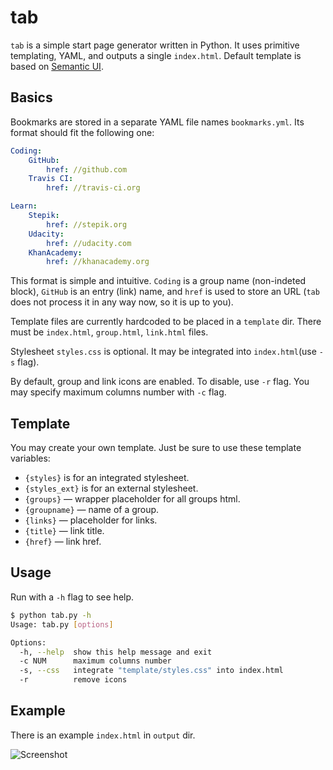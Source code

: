 # tab

`tab` is a simple start page generator written in Python. It uses primitive templating, YAML, and outputs a single `index.html`. Default template is based on [Semantic UI](https://semantic-ui.com/).

## Basics

Bookmarks are stored in a separate YAML file names `bookmarks.yml`. Its format should fit the following one:

```yml
Coding:
    GitHub:
        href: //github.com
    Travis CI:
        href: //travis-ci.org

Learn:
    Stepik:
        href: //stepik.org
    Udacity:
        href: //udacity.com
    KhanAcademy:
        href: //khanacademy.org
```

This format is simple and intuitive. `Coding` is a group name (non-indeted block), `GitHub` is an entry (link) name, and `href` is used to store an URL (`tab` does not process it in any way now, so it is up to you).

Template files are currently hardcoded to be placed in a `template` dir. There must be `index.html`, `group.html`, `link.html` files.

Stylesheet `styles.css` is optional. It may be integrated into `index.html`(use `-s` flag).

By default, group and link icons are enabled. To disable, use `-r` flag. You may specify maximum columns number with `-c` flag.

## Template

You may create your own template. Just be sure to use these template variables:

* `{styles}` is for an integrated stylesheet.
* `{styles_ext}` is for an external stylesheet.
* `{groups}` — wrapper placeholder for all groups html.
* `{groupname}` — name of a group.
* `{links}` — placeholder for links.
* `{title}` — link title.
* `{href}` — link href.

## Usage

Run with a `-h` flag to see help.

```bash
$ python tab.py -h
Usage: tab.py [options]

Options:
  -h, --help  show this help message and exit
  -c NUM      maximum columns number
  -s, --css   integrate "template/styles.css" into index.html
  -r          remove icons
```

## Example

There is an example `index.html` in `output` dir.

![Screenshot](https://raw.githubusercontent.com/maximtrp/tab/master/images/screenshot.png "Screenshot")

